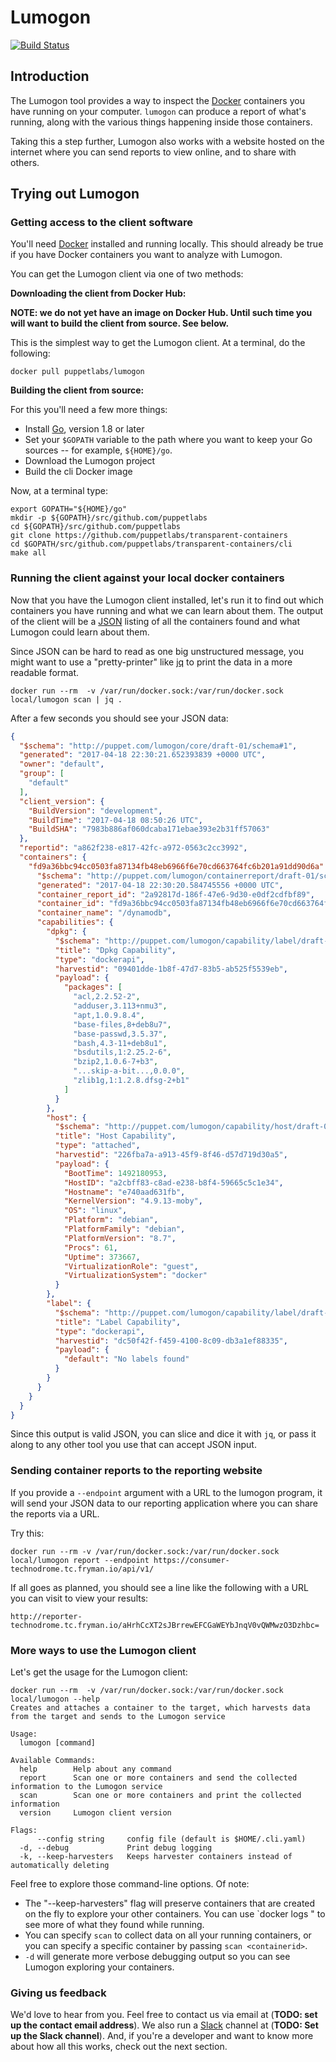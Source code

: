 # Lumogon

[![Build
Status](https://travis-ci.com/puppetlabs/lumogon.svg?token=RqtxRv25TsPVz69Qso5L&branch=master)](https://travis-ci.com/puppetlabs/lumogon)

## Introduction

The Lumogon tool provides a way to inspect the
[Docker](https://www.docker.com/) containers you have running on your computer.
`lumogon` can produce a report of what's running, along with the various things
happening inside those containers.

Taking this a step further, Lumogon also works with a website hosted on the internet
where you can send reports to view online, and to share with others.

## Trying out Lumogon

### Getting access to the client software

You'll need [Docker](https://www.docker.com/) installed and running locally.
This should already be true if you have Docker containers you want to analyze
with Lumogon.

You can get the Lumogon client via one of two methods:

**Downloading the client from Docker Hub:**

**NOTE: we do not yet have an image on Docker Hub. Until such time you will want to build the client from source. See below.**

This is the simplest way to get the Lumogon client. At a terminal, do the following:

``` shell
docker pull puppetlabs/lumogon
```

**Building the client from source:**

For this you'll need a few more things:

 - Install [Go](https://golang.org/dl/), version 1.8 or later
 - Set your `$GOPATH` variable to the path where you want to keep your Go sources -- for example, `${HOME}/go`.
 - Download the Lumogon project
 - Build the cli Docker image

Now, at a terminal type:

``` shell
export GOPATH="${HOME}/go"
mkdir -p ${GOPATH}/src/github.com/puppetlabs
cd ${GOPATH}/src/github.com/puppetlabs
git clone https://github.com/puppetlabs/transparent-containers
cd $GOPATH/src/github.com/puppetlabs/transparent-containers/cli
make all
```

### Running the client against your local docker containers

Now that you have the Lumogon client installed, let's run it to find out which
containers you have running and what we can learn about them. The output of the
client will be a [JSON](https://en.wikipedia.org/wiki/JSON) listing of all the
containers found and what Lumogon could learn about them.

Since JSON can be hard to read as one big unstructured message, you might want
to use a "pretty-printer" like [jq](https://stedolan.github.io/jq/) to print the
data in a more readable format.

``` shell
docker run --rm  -v /var/run/docker.sock:/var/run/docker.sock local/lumogon scan | jq .
```

After a few seconds you should see your JSON data:

``` json
{
  "$schema": "http://puppet.com/lumogon/core/draft-01/schema#1",
  "generated": "2017-04-18 22:30:21.652393839 +0000 UTC",
  "owner": "default",
  "group": [
    "default"
  ],
  "client_version": {
    "BuildVersion": "development",
    "BuildTime": "2017-04-18 08:50:26 UTC",
    "BuildSHA": "7983b886af060dcaba171ebae393e2b31ff57063"
  },
  "reportid": "a862f238-e817-42fc-a972-0563c2cc3992",
  "containers": {
    "fd9a36bbc94cc0503fa87134fb48eb6966f6e70cd663764fc6b201a91dd90d6a": {
      "$schema": "http://puppet.com/lumogon/containerreport/draft-01/schema#1",
      "generated": "2017-04-18 22:30:20.584745556 +0000 UTC",
      "container_report_id": "2a92817d-186f-47e6-9d30-e0df2cdfbf89",
      "container_id": "fd9a36bbc94cc0503fa87134fb48eb6966f6e70cd663764fc6b201a91dd90d6a",
      "container_name": "/dynamodb",
      "capabilities": {
        "dpkg": {
          "$schema": "http://puppet.com/lumogon/capability/label/draft-01/schema#1",
          "title": "Dpkg Capability",
          "type": "dockerapi",
          "harvestid": "09401dde-1b8f-47d7-83b5-ab525f5539eb",
          "payload": {
            "packages": [
              "acl,2.2.52-2",
              "adduser,3.113+nmu3",
              "apt,1.0.9.8.4",
              "base-files,8+deb8u7",
              "base-passwd,3.5.37",
              "bash,4.3-11+deb8u1",
              "bsdutils,1:2.25.2-6",
              "bzip2,1.0.6-7+b3",
              "...skip-a-bit...,0.0.0",
              "zlib1g,1:1.2.8.dfsg-2+b1"
            ]
          }
        },
        "host": {
          "$schema": "http://puppet.com/lumogon/capability/host/draft-01/schema#1",
          "title": "Host Capability",
          "type": "attached",
          "harvestid": "226fba7a-a913-45f9-8f46-d57d719d30a5",
          "payload": {
            "BootTime": 1492180953,
            "HostID": "a2cbff83-c8ad-e238-b8f4-59665c5c1e34",
            "Hostname": "e740aad631fb",
            "KernelVersion": "4.9.13-moby",
            "OS": "linux",
            "Platform": "debian",
            "PlatformFamily": "debian",
            "PlatformVersion": "8.7",
            "Procs": 61,
            "Uptime": 373667,
            "VirtualizationRole": "guest",
            "VirtualizationSystem": "docker"
          }
        },
        "label": {
          "$schema": "http://puppet.com/lumogon/capability/label/draft-01/schema#1",
          "title": "Label Capability",
          "type": "dockerapi",
          "harvestid": "dc50f42f-f459-4100-8c09-db3a1ef88335",
          "payload": {
            "default": "No labels found"
          }
        }
      }
    }
  }
}
```

Since this output is valid JSON, you can slice and dice it with `jq`, or pass it
along to any other tool you use that can accept JSON input.

### Sending container reports to the reporting website

If you provide a `--endpoint` argument with a URL to the lumogon program,
it will send your JSON data to our reporting application where you can share the
reports via a URL.

Try this:

``` shell
docker run --rm -v /var/run/docker.sock:/var/run/docker.sock local/lumogon report --endpoint https://consumer-technodrome.tc.fryman.io/api/v1/
```

If all goes as planned, you should see a line like the following with a URL you can visit to view your results:

```
http://reporter-technodrome.tc.fryman.io/aHrhCcXT2sJBrrewEFCGaWEYbJnqV0vQWMwzO3Dzhbc=
```

### More ways to use the Lumogon client

Let's get the usage for the Lumogon client:

``` shell
docker run --rm  -v /var/run/docker.sock:/var/run/docker.sock local/lumogon --help
Creates and attaches a container to the target, which harvests data from the target and sends to the Lumogon service

Usage:
  lumogon [command]

Available Commands:
  help        Help about any command
  report      Scan one or more containers and send the collected information to the Lumogon service
  scan        Scan one or more containers and print the collected information
  version     Lumogon client version

Flags:
      --config string     config file (default is $HOME/.cli.yaml)
  -d, --debug             Print debug logging
  -k, --keep-harvesters   Keeps harvester containers instead of automatically deleting
```

Feel free to explore those command-line options.  Of note:

 - The "--keep-harvesters" flag will preserve containers that are created on the fly to explore your other containers. You can use `docker logs <containerid>" to see more of what they found while running.
 - You can specify `scan` to collect data on all your running containers, or you can specify a specific container by passing `scan <containerid>`.
 - `-d` will generate more verbose debugging output so you can see Lumogon exploring your containers.

### Giving us feedback

We'd love to hear from you. Feel free to contact us via email at (**TODO: set up the contact email address**). We also
run a [Slack](https://slack.com/) channel at (**TODO: Set up the Slack channel**). And, if you're a developer
and want to know more about how all this works, check out the next section.
